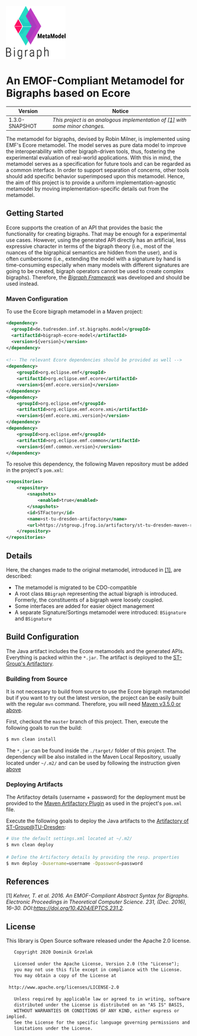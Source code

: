 <img src="./etc/logo-bigraph-metamodel-dark.png" style="zoom:90%;" />

# An EMOF-Compliant Metamodel for Bigraphs based on Ecore


Version | Notice | 
--- | ---
|1.3.0-SNAPSHOT| *This project is an analogous implementation of [[1]](#References) with some minor changes.*|


The metamodel for bigraphs, devised by Robin Milner, is implemented using EMF's Ecore metamodel. 
The model serves as pure data model to improve the interoperability with other bigraph-driven tools, thus, fostering the experimental evaluation of real-world applications. 
With this in mind, the metamodel serves as a specification for future tools and can be regarded as a common interface. 
In order to support separation of concerns, other tools should add specific behavior superimposed upon this metamodel. 
Hence, the aim of this project is to provide a uniform implementation-agnostic metamodel by moving implementation-specific details out from the metamodel.

## Getting Started

Ecore supports the creation of an API that provides the basic the functionality for creating bigraphs.
 That may be enough for a experimental use cases. 
However, using the generated API directly has an artificial, less expressive character in terms of the bigraph theory (i.e., most of the nuances of the bigraphical semantics are hidden from the user), and is often cumbersome (i.e., extending the model with a signature by hand is time-consuming especially when many models with different signatures are going to be created, bigraph operators cannot be used to create complex bigraphs). 
Therefore, the [*Bigraph Framework*](https://git-st.inf.tu-dresden.de/bigraphs/bigraph-framework) was developed and should be used instead.

### Maven Configuration

To use the Ecore bigraph metamodel in a Maven project:
```xml
<dependency>
  <groupId>de.tudresden.inf.st.bigraphs.model</groupId>
  <artifactId>bigraph-ecore-model</artifactId>
  <version>${version}</version>
</dependency>

<!-- The relevant Ecore dependencies should be provided as well -->
<dependency>
    <groupId>org.eclipse.emf</groupId>
    <artifactId>org.eclipse.emf.ecore</artifactId>
    <version>${emf.ecore.version}</version>
</dependency>
<dependency>
    <groupId>org.eclipse.emf</groupId>
    <artifactId>org.eclipse.emf.ecore.xmi</artifactId>
    <version>${emf.ecore.xmi.version}</version>
</dependency>
<dependency>
    <groupId>org.eclipse.emf</groupId>
    <artifactId>org.eclipse.emf.common</artifactId>
    <version>${emf.common.version}</version>
</dependency>
```

To resolve this dependency, the following Maven repository must be added in the project's `pom.xml`:

```xml
<repositories>
    <repository>
        <snapshots>
            <enabled>true</enabled>
        </snapshots>
        <id>STFactory</id>
        <name>st-tu-dresden-artifactory</name>
        <url>https://stgroup.jfrog.io/artifactory/st-tu-dresden-maven-repository/</url>
    </repository>
</repositories>
```

## Details

Here, the changes made to the original metamodel, introduced in [[1]](#References), are described:

- The metamodel is migrated to be CDO-compatible
- A root class `BBigraph` representing the actual bigraph is introduced. Formerly, the constituents of a bigraph were loosely coupled.
- Some interfaces are added for easier object management
- A separate Signature/Sortings metamodel were introduced: `BSignature` and `BSignature`


## Build Configuration

The Java artifact includes the Ecore metamodels and the generated APIs. 
Everything is packed within the `*.jar`. 
The artifact is deployed to the [ST-Group's Artifactory](https://stgroup.jfrog.io/).

### Building from Source

It is not necessary to build from source to use the Ecore bigraph metamodel but 
if you want to try out the latest version, the project can be easily built 
with the regular `mvn` command. Therefore, you will need 
[Maven v3.5.0 or above](https://maven.apache.org/run-maven/index.html).

First, checkout the `master` branch of this project.
Then, execute the following goals to run the build:
```bash
$ mvn clean install
```
The `*.jar` can be found inside the `./target/` folder of this project.
The dependency will be also installed in the Maven Local Repository, usually located under `~/.m2/` and 
can be used by following the instruction given [above](#Maven-Configuration)


### Deploying Artifacts

The Artifactoy details (username + password) for the deployment must be provided to the 
[Maven Artifactory Plugin](https://www.jfrog.com/confluence/display/JFROG/Maven+Artifactory+Plugin) as used in
the project's `pom.xml` file.

Execute the following goals to deploy the Java artifacts to the [Artifactory of ST-Group@TU-Dresden](https://stgroup.jfrog.io/):

```bash
# Use the default settings.xml located at ~/.m2/
$ mvn clean deploy

# Define the Artifactory details by providing the resp. properties
$ mvn deploy -Dusername=username -Dpassword=password
```



## References

[1] _Kehrer, T. et al. 2016. An EMOF-Compliant Abstract Syntax for Bigraphs. Electronic Proceedings in Theoretical Computer Science. 231, (Dec. 2016), 16–30. DOI:https://doi.org/10.4204/EPTCS.231.2._

## License

This library is Open Source software released under the Apache 2.0 license.

```text
   Copyright 2020 Dominik Grzelak

   Licensed under the Apache License, Version 2.0 (the "License");
   you may not use this file except in compliance with the License.
   You may obtain a copy of the License at

 http://www.apache.org/licenses/LICENSE-2.0

   Unless required by applicable law or agreed to in writing, software
   distributed under the License is distributed on an "AS IS" BASIS,
   WITHOUT WARRANTIES OR CONDITIONS OF ANY KIND, either express or implied.
   See the License for the specific language governing permissions and
   limitations under the License. 
```




